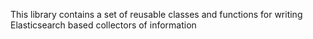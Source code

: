 This library contains a set of reusable classes and functions for writing Elasticsearch based collectors of information